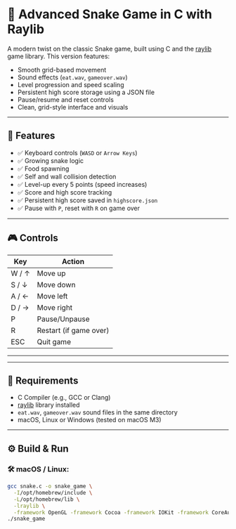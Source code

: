 # 🐍 Advanced Snake Game in C with Raylib

A modern twist on the classic Snake game, built using C and the [raylib](https://www.raylib.com/) game library. This version features:

- Smooth grid-based movement
- Sound effects (`eat.wav`, `gameover.wav`)
- Level progression and speed scaling
- Persistent high score storage using a JSON file
- Pause/resume and reset controls
- Clean, grid-style interface and visuals

---

## 🚀 Features

- ✅ Keyboard controls (`WASD` or `Arrow Keys`)
- ✅ Growing snake logic
- ✅ Food spawning
- ✅ Self and wall collision detection
- ✅ Level-up every 5 points (speed increases)
- ✅ Score and high score tracking
- ✅ Persistent high score saved in `highscore.json`
- ✅ Pause with `P`, reset with `R` on game over

---

## 🎮 Controls

| Key       | Action             |
|-----------|--------------------|
| W / ↑     | Move up            |
| S / ↓     | Move down          |
| A / ←     | Move left          |
| D / →     | Move right         |
| P         | Pause/Unpause     |
| R         | Restart (if game over) |
| ESC       | Quit game          |

---

---

## 🧱 Requirements

- C Compiler (e.g., GCC or Clang)
- [raylib](https://github.com/raysan5/raylib) library installed
- `eat.wav`, `gameover.wav` sound files in the same directory
- macOS, Linux or Windows (tested on macOS M3)

---

## ⚙️ Build & Run

### 🛠 macOS / Linux:

```bash
gcc snake.c -o snake_game \
  -I/opt/homebrew/include \
  -L/opt/homebrew/lib \
  -lraylib \
  -framework OpenGL -framework Cocoa -framework IOKit -framework CoreAudio -framework CoreVideo
./snake_game
